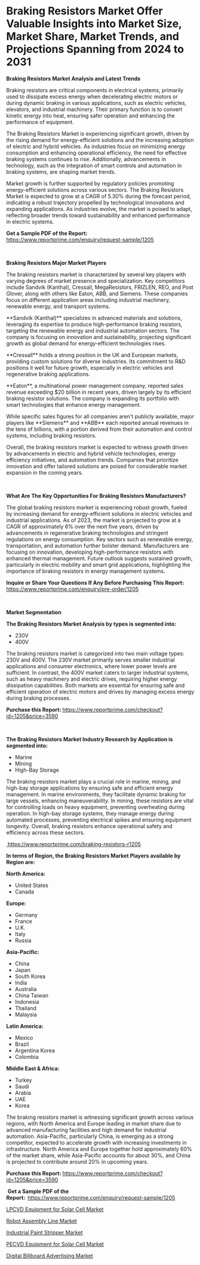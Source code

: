 <p><h1>Braking Resistors Market Offer Valuable Insights into Market Size, Market Share, Market Trends, and Projections Spanning from 2024 to 2031</h1></p><p><strong>Braking Resistors Market Analysis and Latest Trends</strong></p>
<p><p>Braking resistors are critical components in electrical systems, primarily used to dissipate excess energy when decelerating electric motors or during dynamic braking in various applications, such as electric vehicles, elevators, and industrial machinery. Their primary function is to convert kinetic energy into heat, ensuring safer operation and enhancing the performance of equipment.</p><p>The Braking Resistors Market is experiencing significant growth, driven by the rising demand for energy-efficient solutions and the increasing adoption of electric and hybrid vehicles. As industries focus on minimizing energy consumption and enhancing operational efficiency, the need for effective braking systems continues to rise. Additionally, advancements in technology, such as the integration of smart controls and automation in braking systems, are shaping market trends.</p><p>Market growth is further supported by regulatory policies promoting energy-efficient solutions across various sectors. The Braking Resistors Market is expected to grow at a CAGR of 5.30% during the forecast period, indicating a robust trajectory propelled by technological innovations and expanding applications. As industries evolve, the market is poised to adapt, reflecting broader trends toward sustainability and enhanced performance in electric systems.</p></p>
<p><strong>Get a Sample PDF of the Report:&nbsp;</strong> <a href="https://www.reportprime.com/enquiry/request-sample/1205">https://www.reportprime.com/enquiry/request-sample/1205</a></p>
<p>&nbsp;</p>
<p><strong>Braking Resistors Major Market Players</strong></p>
<p><p>The braking resistors market is characterized by several key players with varying degrees of market presence and specialization. Key competitors include Sandvik (Kanthal), Cressall, MegaResistors, FRIZLEN, REO, and Post Glover, along with others like Eaton, ABB, and Siemens. These companies focus on different application areas including industrial machinery, renewable energy, and transport systems.</p><p>**Sandvik (Kanthal)** specializes in advanced materials and solutions, leveraging its expertise to produce high-performance braking resistors, targeting the renewable energy and industrial automation sectors. The company is focusing on innovation and sustainability, projecting significant growth as global demand for energy-efficient technologies rises.</p><p>**Cressall** holds a strong position in the UK and European markets, providing custom solutions for diverse industries. Its commitment to R&D positions it well for future growth, especially in electric vehicles and regenerative braking applications.</p><p>**Eaton**, a multinational power management company, reported sales revenue exceeding $20 billion in recent years, driven largely by its efficient braking resistor solutions. The company is expanding its portfolio with smart technologies that enhance energy management.</p><p>While specific sales figures for all companies aren't publicly available, major players like **Siemens** and **ABB** each reported annual revenues in the tens of billions, with a portion derived from their automation and control systems, including braking resistors.</p><p>Overall, the braking resistors market is expected to witness growth driven by advancements in electric and hybrid vehicle technologies, energy efficiency initiatives, and automation trends. Companies that prioritize innovation and offer tailored solutions are poised for considerable market expansion in the coming years.</p></p>
<p>&nbsp;</p>
<p><strong>What Are The Key Opportunities For Braking Resistors Manufacturers?</strong></p>
<p><p>The global braking resistors market is experiencing robust growth, fueled by increasing demand for energy-efficient solutions in electric vehicles and industrial applications. As of 2023, the market is projected to grow at a CAGR of approximately 6% over the next five years, driven by advancements in regenerative braking technologies and stringent regulations on energy consumption. Key sectors such as renewable energy, transportation, and automation further bolster demand. Manufacturers are focusing on innovation, developing high-performance resistors with enhanced thermal management. Future outlook suggests sustained growth, particularly in electric mobility and smart grid applications, highlighting the importance of braking resistors in energy management systems.</p></p>
<p><strong>Inquire or Share Your Questions If Any Before Purchasing This Report:</strong> <a href="https://www.reportprime.com/enquiry/pre-order/1205">https://www.reportprime.com/enquiry/pre-order/1205</a></p>
<p>&nbsp;</p>
<p><strong>Market Segmentation</strong></p>
<p><strong>The Braking Resistors Market Analysis by types is segmented into:</strong></p>
<p><ul><li>230V</li><li>400V</li></ul></p>
<p><p>The braking resistors market is categorized into two main voltage types: 230V and 400V. The 230V market primarily serves smaller industrial applications and consumer electronics, where lower power levels are sufficient. In contrast, the 400V market caters to larger industrial systems, such as heavy machinery and electric drives, requiring higher energy dissipation capabilities. Both markets are essential for ensuring safe and efficient operation of electric motors and drives by managing excess energy during braking processes.</p></p>
<p><strong>Purchase this Report:&nbsp;</strong><a href="https://www.reportprime.com/checkout?id=1205&price=3590">https://www.reportprime.com/checkout?id=1205&price=3590</a></p>
<p>&nbsp;</p>
<p><strong>The Braking Resistors Market Industry Research by Application is segmented into:</strong></p>
<p><ul><li>Marine</li><li>Mining</li><li>High-Bay Storage</li></ul></p>
<p><p>The braking resistors market plays a crucial role in marine, mining, and high-bay storage applications by ensuring safe and efficient energy management. In marine environments, they facilitate dynamic braking for large vessels, enhancing maneuverability. In mining, these resistors are vital for controlling loads on heavy equipment, preventing overheating during operation. In high-bay storage systems, they manage energy during automated processes, preventing electrical spikes and ensuring equipment longevity. Overall, braking resistors enhance operational safety and efficiency across these sectors.</p></p>
<p><a href="https://www.reportprime.com/braking-resistors-r1205">&nbsp;https://www.reportprime.com/braking-resistors-r1205</a></p>
<p><strong>In terms of Region, the Braking Resistors Market Players available by Region are:</strong></p>
<p>
    <p> <strong> North America: </strong>
        <ul>
            <li>United States</li>
            <li>Canada</li>
        </ul>
        </p> 
    <p> <strong> Europe: </strong>
        <ul>
            <li>Germany</li>
            <li>France</li>
            <li>U.K.</li>
            <li>Italy</li>
            <li>Russia</li>
        </ul>
        </p> 
    <p> <strong> Asia-Pacific: </strong>
        <ul>
            <li>China</li>
            <li>Japan</li>
            <li>South Korea</li>
            <li>India</li>
            <li>Australia</li>
            <li>China Taiwan</li>
            <li>Indonesia</li>
            <li>Thailand</li>
            <li>Malaysia</li>
        </ul>
        </p> 
    <p> <strong> Latin America: </strong>
        <ul>
            <li>Mexico</li>
            <li>Brazil</li>
            <li>Argentina Korea</li>
            <li>Colombia</li>
        </ul>
        </p> 
    <p> <strong> Middle East & Africa: </strong>
        <ul>
            <li>Turkey</li>
            <li>Saudi</li>
            <li>Arabia</li>
            <li>UAE</li>
            <li>Korea</li>
        </ul>
    </p>
    </p>
<p><p>The braking resistors market is witnessing significant growth across various regions, with North America and Europe leading in market share due to advanced manufacturing facilities and high demand for industrial automation. Asia-Pacific, particularly China, is emerging as a strong competitor, expected to accelerate growth with increasing investments in infrastructure. North America and Europe together hold approximately 60% of the market share, while Asia-Pacific accounts for about 30%, and China is projected to contribute around 20% in upcoming years.</p></p>
<p><strong>Purchase this Report: </strong><a href="https://www.reportprime.com/checkout?id=1205&price=3590">https://www.reportprime.com/checkout?id=1205&price=3590</a></p>
<p>&nbsp;<strong>Get a Sample PDF of the Report:&nbsp;&nbsp;</strong><a href="https://www.reportprime.com/enquiry/request-sample/1205">https://www.reportprime.com/enquiry/request-sample/1205</a></p>
<p><strong></strong></p>
<p><p><a href="https://issuu.com/reportprime-2/docs/lpcvd-equipment-for-solar-cell-mark_0edde5000e2f73">LPCVD Equipment for Solar Cell Market</a></p><p><a href="https://medium.com/@eloisadavis1985/charting-the-future-comprehensive-analysis-of-the-global-robot-assembly-line-market-2024-2031-3e95518ceb99">Robot Assembly Line Market</a></p><p><a href="https://www.linkedin.com/pulse/global-industrial-paint-stripper-market-exploring-share-trends-oh7xf?trackingId=HVFskmj5S1Stzvixm0syAg%3D%3D">Industrial Paint Stripper Market</a></p><p><a href="https://issuu.com/reportprime-2/docs/pecvd-equipment-for-solar-cell-mark_ef2bc825ef9384">PECVD Equipment for Solar Cell Market</a></p><p><a href="https://www.linkedin.com/pulse/digital-billboard-advertising-industry-sector-market-dynamics-2i8af?trackingId=KGWwlfACRKGe2kdBkAubyA%3D%3D">Digital Billboard Advertising Market</a></p></p>